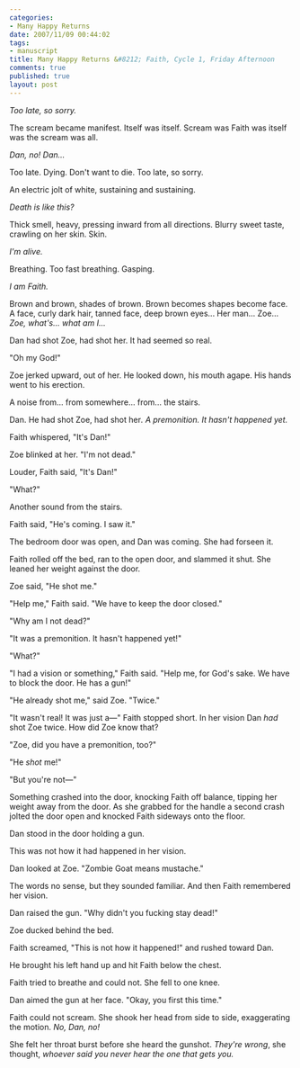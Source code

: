 ```yaml
--- 
categories: 
- Many Happy Returns
date: 2007/11/09 00:44:02
tags: 
- manuscript
title: Many Happy Returns &#8212; Faith, Cycle 1, Friday Afternoon
comments: true
published: true
layout: post
---
```


<em>Too late, so sorry.</em>

The scream became manifest.  Itself was itself.  Scream was Faith was itself was the scream was all.

<em>Dan, no!  Dan...</em>

Too late.  Dying.  Don't want to die.  Too late, so sorry.

An electric jolt of white, sustaining and sustaining.

<em>Death is like this?</em>

Thick smell, heavy, pressing inward from all directions.  Blurry sweet taste, crawling on her skin.  Skin.

<em>I'm alive.</em>

Breathing.  Too fast breathing.  Gasping.

<em>I am Faith.</em>

Brown and brown, shades of brown.  Brown becomes shapes become face.  A face, curly dark hair, tanned face, deep brown eyes... Her man...  Zoe...  <em>Zoe, what's... what am I...</em>

Dan had shot Zoe, had shot her.  It had seemed so real.

"Oh my God!"

Zoe jerked upward, out of her.  He looked down, his mouth agape.  His hands went to his erection.

A noise from... from somewhere... from... the stairs.

Dan.  He had shot Zoe, had shot her<em>.</em>  <em>A premonition.  It hasn't happened yet.</em>

Faith whispered, "It's Dan!"

Zoe blinked at her.  "I'm not dead."

Louder, Faith said, "It's Dan!"

"What?"

Another sound from the stairs.

Faith said, "He's coming.  I saw it."

The bedroom door was open, and Dan was coming.  She had forseen it.

Faith rolled off the bed, ran to the open door, and slammed it shut.  She leaned her weight against the door.

Zoe said, "He shot me."

"Help me," Faith said.  "We have to keep the door closed."

"Why am I not dead?"

"It was a premonition.  It hasn't happened yet!"

"What?"

"I had a vision or something," Faith said.  "Help me, for God's sake.  We have to block the door.  He has a gun!"

"He already shot me," said Zoe.  "Twice."

"It wasn't real!  It was just a—"  Faith stopped short.  In her vision Dan <em>had</em> shot Zoe twice.  How did Zoe know that?

"Zoe, did you have a premonition, too?"

"He <em>shot</em> me!"

"But you're not—"

Something crashed into the door, knocking Faith off balance, tipping her weight away from the door.  As she grabbed for the handle a second crash jolted the door open and knocked Faith sideways onto the floor.

Dan stood in the door holding a gun.

This was not how it had happened in her vision.

Dan looked at Zoe.  "Zombie Goat means mustache."

The words no sense, but they sounded familiar.  And then Faith remembered her vision.

Dan raised the gun.  "Why didn't you fucking stay dead!"

Zoe ducked behind the bed.

Faith screamed, "This is not how it happened!" and rushed toward Dan.

He brought his left hand up and hit Faith below the chest.

Faith tried to breathe and could not.  She fell to one knee.

Dan aimed the gun at her face.  "Okay, you first this time."

Faith could not scream.  She shook her head from side to side, exaggerating the motion.  <em>No, Dan, no!</em>

She felt her throat burst before she heard the gunshot.  <em>They're wrong</em>, she thought, <em>whoever said you never hear the one that gets you.</em>
